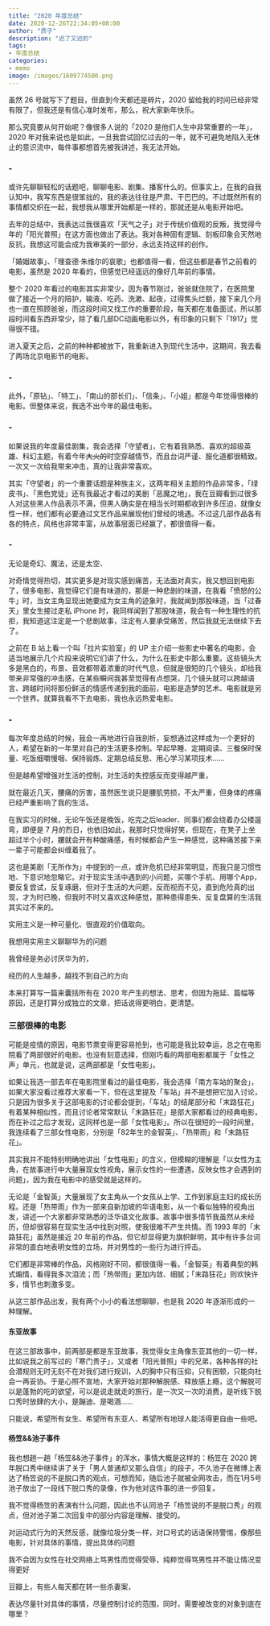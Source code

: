 ```yaml
---
title: "2020 年度总结"
date: 2020-12-26T22:34:05+08:00
author: "质子"
description: "迟了又迟的"
tags:
- 年度总结
categories: 
- memo
image: /images/1609774500.png
---
```


虽然 26 号就写下了题目，但直到今天都还是碎片，2020 留给我的时间已经非常有限了，但我还是有信心准时发布，那么，祝大家新年快乐。

那么究竟要从何开始呢？像很多人说的「2020 是他们人生中非常重要的一年」，2020 年对我来说也是如此，一旦我尝试回忆过去的一年，就不可避免地陷入无休止的意识流中，每件事都想首先被我讲述，我无法开始。


### -
或许先聊聊轻松的话题吧，聊聊电影、剧集、播客什么的。但事实上，在我的自我认知中，我写东西是很笨拙的，我的表达往往是严肃、干巴巴的。不过既然所有的事情都交织在一起，我想我从哪里开始都是一样的，那就还是从电影开始吧。

去年的总结中，我表达过我很喜欢「天气之子」对于传统价值观的反叛，我觉得今年的「阳光普照」在这方面也做出了表达。我对各种固有逻辑、刻板印象会天然地反抗，我想这可能会成为我审美的一部分，永远支持这样的创作。

「婚姻故事」、「理查德·朱维尔的哀歌」也都值得一看，但这些都是春节之前看的电影，虽然是 2020 年看的，但感觉已经遥远的像好几年前的事情。

整个 2020 年看过的电影其实非常少，因为春节刚过，爸爸就住院了，在医院里做了接近一个月的陪护，输液、吃药、洗漱、起夜，过得焦头烂额，接下来几个月也一直在照顾爸爸，而这段时间又找工作的重要阶段，每天都在准备面试，所以那段时间看东西非常少，除了看几部DC动画电影以外，有印象的只剩下「1917」觉得很不错。

进入夏天之后，之前的种种都被放下，我重新进入到现代生活中，这期间，我去看了两场北京电影节的电影。


### -


此外，「原钻」、「特工」、「南山的部长们」、「信条」、「小姐」都是今年觉得很棒的电影。但整体来说，我选不出今年的最佳电影。


### -
如果说我的年度最佳剧集，我会选择「守望者」，它有着我熟悉、喜欢的超级英雄、科幻主题，有着今年~~大火的~~时空穿越情节，而且台词严谨、服化道都很精致。一次又一次给我带来冲击，真的让我非常喜欢。

其实「守望者」的一个重要话题是种族主义，这两年相关主题的作品非常多，「绿皮书」、「黑色党徒」还有我最近才看过的美剧「恶魔之地」，我在豆瓣看到过很多人对这些黑人作品表示不满，但黑人确实是在相当长时期都收到许多压迫，就像女性一样，他们都有必要通过文艺作品来展现他们曾经的境遇。不过这几部作品各有各的特点，风格也非常丰富，从故事层面已经赢了，都很值得一看。


### -
无论是奇幻、魔法，还是太空、

对奇情觉得热切，其实更多是对现实感到痛苦，无法面对真实，我又想回到电影了，很多电影，我觉得它们是有味道的，那是一种悲剧的味道，在我看「愤怒的公牛」时，当女主角显现出她要成为女主角的迹象时，我就闻到那股味道，当「过春天」里女生接过走私 iPhone 时，我同样闻到了那股味道，我会有一种生理性的抗拒，我知道这注定是一个悲剧故事，注定有人要承受痛苦，然后我就无法继续下去了。

之前在 B 站上看一个叫「拉片实验室」的 UP 主介绍一些影史中著名的电影，会适当地展示几个片段来说明它们讲了什么，为什么在影史中那么重要。这些镜头大多是黑白的，布景、音效都带着浓重的时代气息，但就是很短的几个镜头，却给我带来非常强的冲击感，在某些瞬间我甚至觉得有点想哭，几个镜头就可以跨越语言、跨越时间将那份鲜活的情感传递到我的面前，电影是造梦的艺术、电影就是另一个世界。就算我看不下去电影，我也永远热爱电影。

### -
每次年度总结的时候，我会一再地进行自我剖析，妄想通过这样成为一个更好的人，希望在新的一年里对自己的生活更多控制。早起早睡、定期阅读、三餐保时保量、吃饭细嚼慢咽、保持锻炼、定期总结反思、用心学习某项技术……

但是越希望增强对生活的控制，对生活的失控感反而变得越严重，


就在最近几天，腰痛的厉害，虽然医生说只是腰肌劳损，不太严重，但身体的疼痛已经严重影响了我的生活。

在我实习的时候，无论午饭还是晚饭，吃完之后leader、同事们都会绕着办公楼遛弯，即便是 7 月的烈日，也依旧如此，我那时只觉得好笑，但现在，在凳子上坐超过半个小时，腰就会开有种酸痛感，有时候都会产生一种感觉，这种痛苦接下来一辈子可能都会纠缠着我了。

这也是美剧「无所作为」中提到的一点，或许危机已经非常明显，而我只是习惯性地、下意识地忽略它。对于现实生活中遇到的小问题，买哪个手机、用哪个App，要反复尝试，反复琢磨，但对于生活的大问题，反而视而不见，直到危险真的出现，才为时已晚，但我时不时又喜欢这种感觉，那种患得患失、反复盘算的生活我其实过不来的。


实用主义是一种可量化、很直观的价值取向。

我想用实用主义聊聊华为的问题

我曾经是务必讨厌华为的，


经历的人生越多，越找不到自己的方向




本来打算写一篇来囊括所有在 2020 年产生的想法、思考，但因为拖延、篇幅等原因，还是打算分成独立的文章，把话说得更明白，更清楚。

### 三部很棒的电影
可能是疫情的原因，电影节票变得更容易抢到，也可能是我比较幸运，总之在电影院看了两部很好的电影。也没有刻意选择，但刚巧看的两部电影都属于「女性之声」单元，也就是说，这两部都是「女性电影」。

如果让我选一部去年在电影院里看过的最佳电影，我会选择「南方车站的聚会」，如果大家没看过推荐大家看一下，但在这里提及「车站」并不是想把它加入讨论，只是因为很多关于这部电影的讨论都会提到，「车站」的结尾部分和「末路狂花」有着某种相似性，而且讨论者常常默认「末路狂花」是部大家都看过的经典电影，而在补过之后才发现，这同样也是一部「女性电影」。所以在很短的一段时间里，我连续看了三部女性电影，分别是「82年生的金智英」、「热带雨」和「末路狂花」。

其实我并不能特别明确地讲出「女性电影」的含义，但模糊的理解是「以女性为主角，在故事进行中大量展现女性视角，展示女性的一些遭遇，反映女性才会遇到的问题」，因为我在电影中的感受就是这样的。

无论是「金智英」大量展现了女主角从一个女孩从上学、工作到家庭主妇的成长历程。还是「热带雨」作为一部来自新加坡的华语电影，从一个看似独特的视角出发，讲述一个大家都非常熟悉的泛华语文化故事。故事中很多情节我虽然从未经历，但却很容易在现实生活中找到对照，使我很难不产生共情。而 1993 年的「末路狂花」虽然是接近 20 年前的作品，但它却显得更为旗帜鲜明，其中有许多台词非常的直白地表明女性的立场，并对男性的一些行为进行抨击。

它们都是非常棒的作品，风格刚好不同，都很值得一看。「金智英」有着典型的韩式煽情，看得我多次泪流；而「热带雨」更加内敛、细腻；「末路狂花」则欢快许多，情节也刺激多变。

从这三部作品出发，我有两个小小的看法想聊聊，也是我 2020 年逐渐形成的一种理解。


#### 东亚故事
在这三部故事中，前两部是都是东亚故事，我觉得女主角像东亚其他的一切一样，比如说我之前写过的「寒门贵子」，又或者「阳光普照」中的兄弟，各种各样的社会潜规则无时无刻不在对我们进行规训，人的胸中只有压抑，只有困顿，只能向社会一再妥协。于是心照不宣地，大家开始对那种解脱感、释放感上瘾，这个解脱可以是蓬勃的吃的欲望，可以是说走就走的旅行，是一次又一次的消费，是听线下脱口秀时放肆的大小，是蹦迪、是喝酒……


只能说，希望所有女生、希望所有东亚人、希望所有地球人能活得更自由一些吧。


#### 杨笠&&池子事件
我也想趟一趟「杨笠&&池子事件」的浑水，事情大概是这样的：杨笠在 2020 跨年脱口秀中继续讲了关于「男人普通却又那么自信」的段子，不久池子在微博上表达了杨笠说的不是脱口秀的观点，可想而知，随后池子就被全网攻击，而在1月5号池子放出了一段线下脱口秀的录像，作为他对这件事的进一步回复。

我不觉得杨笠的表演有什么问题，因此也不认同池子「杨笠说的不是脱口秀」的观点，但对池子第二次回复中的部分内容是理解、接受的。

对运动式行为的天然反感，就像垃圾分类一样，对口号式的话语保持警惕，像那些电影，针对具体的事情，提出具体的问题

我不会因为女性在社交网络上骂男性而觉得受辱，纯粹觉得骂男性并不能让情况变得更好

豆瓣上，有些人每天都在转一些杀妻案，

表达尽量针对具体的事情，尽量控制讨论的范围，同时，需要被改变的对象到底在哪里？


